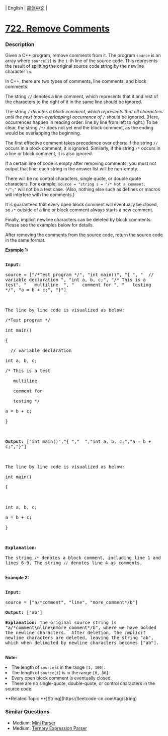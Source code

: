 | English | [简体中文](README.md) |

# [722. Remove Comments](https://leetcode-cn.com/problems/remove-comments)
 ### Description
<p>Given a C++ program, remove comments from it. The program <code>source</code> is an array where <code>source[i]</code> is the <code>i</code>-th line of the source code.  This represents the result of splitting the original source code string by the newline character <code>\n</code>.</p>

<p>In C++, there are two types of comments, line comments, and block comments.</p>
<p>
The string <code>//</code> denotes a line comment, which represents that it and rest of the characters to the right of it in the same line should be ignored.
</p><p>
The string <code>/*</code> denotes a block comment, which represents that all characters until the next (non-overlapping) occurrence of <code>*/</code> should be ignored.  (Here, occurrences happen in reading order: line by line from left to right.)  To be clear, the string <code>/*/</code> does not yet end the block comment, as the ending would be overlapping the beginning.
</p><p>
The first effective comment takes precedence over others: if the string <code>//</code> occurs in a block comment, it is ignored. Similarly, if the string <code>/*</code> occurs in a line or block comment, it is also ignored.
</p><p>
If a certain line of code is empty after removing comments, you must not output that line: each string in the answer list will be non-empty.
</p><p>
There will be no control characters, single quote, or double quote characters.  For example, <code>source = "string s = "/* Not a comment. */";"</code> will not be a test case.  (Also, nothing else such as defines or macros will interfere with the comments.)
</p><p>
It is guaranteed that every open block comment will eventually be closed, so <code>/*</code> outside of a line or block comment always starts a new comment.
</p><p>
Finally, implicit newline characters can be deleted by block comments.  Please see the examples below for details.
</p>

<p>After removing the comments from the source code, return the source code in the same format.</p>

<p><b>Example 1:</b><br />
<pre style="white-space: pre-wrap">
<b>Input:</b> 
source = ["/*Test program */", "int main()", "{ ", "  // variable declaration ", "int a, b, c;", "/* This is a test", "   multiline  ", "   comment for ", "   testing */", "a = b + c;", "}"]

The line by line code is visualized as below:
/*Test program */
int main()
{ 
  // variable declaration 
int a, b, c;
/* This is a test
   multiline  
   comment for 
   testing */
a = b + c;
}

<b>Output:</b> ["int main()","{ ","  ","int a, b, c;","a = b + c;","}"]

The line by line code is visualized as below:
int main()
{ 
  
int a, b, c;
a = b + c;
}

<b>Explanation:</b> 
The string <code>/*</code> denotes a block comment, including line 1 and lines 6-9. The string <code>//</code> denotes line 4 as comments.
</pre>
</p>

<p><b>Example 2:</b><br />
<pre style="white-space: pre-wrap">
<b>Input:</b> 
source = ["a/*comment", "line", "more_comment*/b"]
<b>Output:</b> ["ab"]
<b>Explanation:</b> The original source string is "a/*comment<b>\n</b>line<b>\n</b>more_comment*/b", where we have bolded the newline characters.  After deletion, the <i>implicit</i> newline characters are deleted, leaving the string "ab", which when delimited by newline characters becomes ["ab"].
</pre>
</p>

<p><b>Note:</b>
<li>The length of <code>source</code> is in the range <code>[1, 100]</code>.</li>
<li>The length of <code>source[i]</code> is in the range <code>[0, 80]</code>.</li>
<li>Every open block comment is eventually closed.</li>
<li>There are no single-quote, double-quote, or control characters in the source code.</li>
</p>
**Related Topic	**[String](https://leetcode-cn.com/tag/string) 

### Similar Questions
 - Medium:	[Mini Parser](https://leetcode-cn.com/problems/mini-parser) 
 - Medium:	[Ternary Expression Parser](https://leetcode-cn.com/problems/ternary-expression-parser) 
